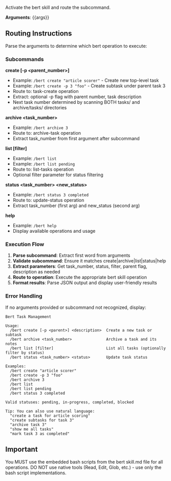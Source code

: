 Activate the bert skill and route the subcommand.

**Arguments**: {{args}}

## Routing Instructions

Parse the arguments to determine which bert operation to execute:

### Subcommands

**create [-p <parent_number>] <description>**
- Example: `/bert create "article scorer"` - Create new top-level task
- Example: `/bert create -p 3 "foo"` - Create subtask under parent task 3
- Route to: task-create operation
- Extract: optional -p flag with parent number, task description
- Next task number determined by scanning BOTH tasks/ and archive/tasks/ directories

**archive <task_number>**
- Example: `/bert archive 3`
- Route to: archive-task operation
- Extract task_number from first argument after subcommand

**list [filter]**
- Example: `/bert list`
- Example: `/bert list pending`
- Route to: list-tasks operation
- Optional filter parameter for status filtering

**status <task_number> <new_status>**
- Example: `/bert status 3 completed`
- Route to: update-status operation
- Extract task_number (first arg) and new_status (second arg)

**help**
- Example: `/bert help`
- Display available operations and usage

### Execution Flow

1. **Parse subcommand**: Extract first word from arguments
2. **Validate subcommand**: Ensure it matches create|archive|list|status|help
3. **Extract parameters**: Get task_number, status, filter, parent flag, description as needed
4. **Route to operation**: Execute the appropriate bert skill operation
5. **Format results**: Parse JSON output and display user-friendly results

### Error Handling

If no arguments provided or subcommand not recognized, display:

```
Bert Task Management

Usage:
  /bert create [-p <parent>] <description>  Create a new task or subtask
  /bert archive <task_number>               Archive a task and its notes
  /bert list [filter]                       List all tasks (optionally filter by status)
  /bert status <task_number> <status>       Update task status

Examples:
  /bert create "article scorer"
  /bert create -p 3 "foo"
  /bert archive 3
  /bert list
  /bert list pending
  /bert status 3 completed

Valid statuses: pending, in-progress, completed, blocked

Tip: You can also use natural language:
  "create a task for article scoring"
  "create subtasks for task 3"
  "archive task 3"
  "show me all tasks"
  "mark task 3 as completed"
```

## Important

You MUST use the embedded bash scripts from the bert skill.md file for all operations.
DO NOT use native tools (Read, Edit, Glob, etc.) - use only the bash script implementations.
